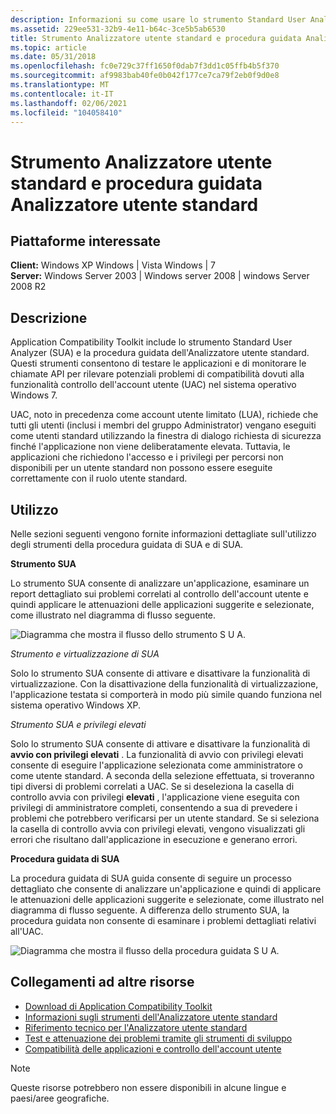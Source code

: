 ```yaml
---
description: Informazioni su come usare lo strumento Standard User Analyzer (SUA) e la procedura guidata di SUA per testare le applicazioni e rilevare potenziali problemi di compatibilità.
ms.assetid: 229ee531-32b9-4e11-b64c-3ce5b5ab6530
title: Strumento Analizzatore utente standard e procedura guidata Analizzatore utente standard
ms.topic: article
ms.date: 05/31/2018
ms.openlocfilehash: fc0e729c37ff1650f0dab7f3dd1c05ffb4b5f370
ms.sourcegitcommit: af9983bab40fe0b042f177ce7ca79f2eb0f9d0e8
ms.translationtype: MT
ms.contentlocale: it-IT
ms.lasthandoff: 02/06/2021
ms.locfileid: "104058410"
---
```

# <a name="standard-user-analyzer-sua-tool-and-standard-user-analyzer-wizard-sua-wizard"></a>Strumento Analizzatore utente standard e procedura guidata Analizzatore utente standard

## <a name="affected-platforms"></a>Piattaforme interessate

**Client:** Windows XP Windows \| Vista Windows \| 7  
**Server:** Windows Server 2003 \| Windows server 2008 \| windows Server 2008 R2  

## <a name="description"></a>Descrizione

Application Compatibility Toolkit include lo strumento Standard User Analyzer (SUA) e la procedura guidata dell'Analizzatore utente standard. Questi strumenti consentono di testare le applicazioni e di monitorare le chiamate API per rilevare potenziali problemi di compatibilità dovuti alla funzionalità controllo dell'account utente (UAC) nel sistema operativo Windows 7.

UAC, noto in precedenza come account utente limitato (LUA), richiede che tutti gli utenti (inclusi i membri del gruppo Administrator) vengano eseguiti come utenti standard utilizzando la finestra di dialogo richiesta di sicurezza finché l'applicazione non viene deliberatamente elevata. Tuttavia, le applicazioni che richiedono l'accesso e i privilegi per percorsi non disponibili per un utente standard non possono essere eseguite correttamente con il ruolo utente standard.

## <a name="usage"></a>Utilizzo

Nelle sezioni seguenti vengono fornite informazioni dettagliate sull'utilizzo degli strumenti della procedura guidata di SUA e di SUA.

**Strumento SUA**

Lo strumento SUA consente di analizzare un'applicazione, esaminare un report dettagliato sui problemi correlati al controllo dell'account utente e quindi applicare le attenuazioni delle applicazioni suggerite e selezionate, come illustrato nel diagramma di flusso seguente.

![Diagramma che mostra il flusso dello strumento S U A.](images/act-suaflowchart-appcookbook.gif)

*Strumento e virtualizzazione di SUA*

Solo lo strumento SUA consente di attivare e disattivare la funzionalità di virtualizzazione. Con la disattivazione della funzionalità di virtualizzazione, l'applicazione testata si comporterà in modo più simile quando funziona nel sistema operativo Windows XP.

*Strumento SUA e privilegi elevati*

Solo lo strumento SUA consente di attivare e disattivare la funzionalità di **avvio con privilegi elevati** . La funzionalità di avvio con privilegi elevati consente di eseguire l'applicazione selezionata come amministratore o come utente standard. A seconda della selezione effettuata, si troveranno tipi diversi di problemi correlati a UAC. Se si deseleziona la casella di controllo avvia con privilegi **elevati** , l'applicazione viene eseguita con privilegi di amministratore completi, consentendo a sua di prevedere i problemi che potrebbero verificarsi per un utente standard. Se si seleziona la casella di controllo avvia con privilegi elevati, vengono visualizzati gli errori che risultano dall'applicazione in esecuzione e generano errori.

**Procedura guidata di SUA**

La procedura guidata di SUA guida consente di seguire un processo dettagliato che consente di analizzare un'applicazione e quindi di applicare le attenuazioni delle applicazioni suggerite e selezionate, come illustrato nel diagramma di flusso seguente. A differenza dello strumento SUA, la procedura guidata non consente di esaminare i problemi dettagliati relativi all'UAC.

![Diagramma che mostra il flusso della procedura guidata S U A.](images/act-suaflowchart-appcookbook.gif)

## <a name="links-to-other-resources"></a>Collegamenti ad altre risorse

-   [Download di Application Compatibility Toolkit](/windows-hardware/get-started/adk-install)
-   [Informazioni sugli strumenti dell'Analizzatore utente standard](/previous-versions/windows/it-pro/windows-7/cc838047(v=ws.10))
-   [Riferimento tecnico per l'Analizzatore utente standard](/previous-versions/windows/it-pro/windows-7/cc765948(v=ws.10))
-   [Test e attenuazione dei problemi tramite gli strumenti di sviluppo](/previous-versions/orphan-topics/ws.10/cc766461(v=ws.10))
-   [Compatibilità delle applicazioni e controllo dell'account utente](/previous-versions/windows/)

> [!Note]  
> Queste risorse potrebbero non essere disponibili in alcune lingue e paesi/aree geografiche.

 

 

 
